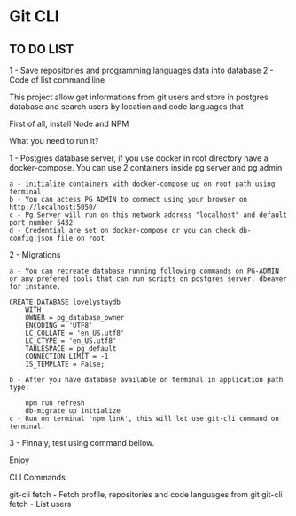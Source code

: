 # Git CLI
## TO DO LIST

1 - Save repositories and programming languages data into database
2 - Code of list command line



This project allow get informations from git users and store in postgres database and search users by location and code languages that 

First of all, install Node and NPM

What you need to run it?

1 - Postgres database server, if you use docker in root directory have a docker-compose. You can use 2 containers inside pg server and pg admin

    a - initialize containers with docker-compose up on root path using terminal
    b - You can access PG ADMIN to connect using your browser on http://localhost:5050/
    c - Pg Server will run on this network address "localhost" and default port number 5432
    d - Credential are set on docker-compose or you can check db-config.json file on root


2 - Migrations


    a - You can recreate database running following commands on PG-ADMIN or any prefered tools that can run scripts on postgres server, dbeaver for instance.

    CREATE DATABASE lovelystaydb
        WITH
        OWNER = pg_database_owner
        ENCODING = 'UTF8'
        LC_COLLATE = 'en_US.utf8'
        LC_CTYPE = 'en_US.utf8'
        TABLESPACE = pg_default
        CONNECTION LIMIT = -1
        IS_TEMPLATE = False;

    b - After you have database available on terminal in application path type:
        
        npm run refresh
        db-migrate up initialize
    c - Run on terminal 'npm link', this will let use git-cli command on terminal.

3 - Finnaly, test using command bellow.

Enjoy


CLI Commands

git-cli fetch <user> - Fetch profile, repositories and code languages from git <user>
git-cli fetch <list> - List users
